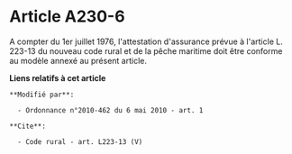 # Article A230-6

A compter du 1er juillet 1976, l'attestation d'assurance prévue à l'article L. 223-13 du nouveau code rural et de la pêche
maritime doit être conforme au modèle annexé au présent article.

**Liens relatifs à cet article**

	**Modifié par**:

	  - Ordonnance n°2010-462 du 6 mai 2010 - art. 1

	**Cite**:

	  - Code rural - art. L223-13 (V)
